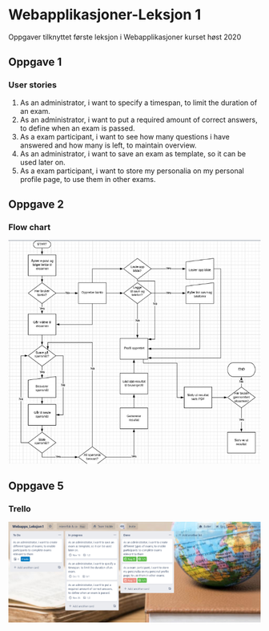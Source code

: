 # Webapplikasjoner-Leksjon 1
 Oppgaver tilknyttet første leksjon i Webapplikasjoner kurset høst 2020

## Oppgave 1
### User stories
1. As an administrator, i want to specify a timespan, to limit the duration of an exam.
2. As an administrator, i want to put a required amount of correct answers, to define when an exam is passed.
3. As a exam participant, i want to see how many questions i have answered and how many is left, to maintain overview.
4. As an administrator, i want to save an exam as template, so it can be used later on.
5. As a exam participant, i want to store my personalia on my personal profile page, to use them in other exams.

## Oppgave 2
### Flow chart
![Flow chart](https://github.com/mienna91/Webapplikasjoner-Leksjon-1/blob/master/flowchart_webapps1.png)

## Oppgave 5
### Trello
![Trello](https://github.com/mienna91/Webapplikasjoner-Leksjon-1/blob/master/webapps1_trello.png)
